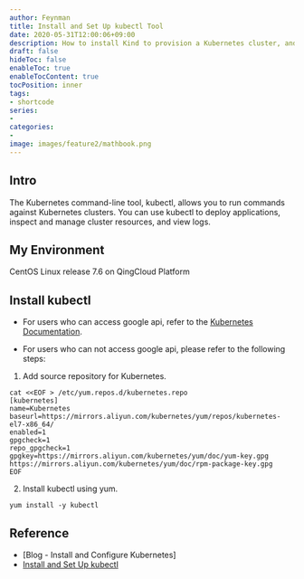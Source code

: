 ```yaml
---
author: Feynman
title: Install and Set Up kubectl Tool
date: 2020-05-31T12:00:06+09:00
description: How to install Kind to provision a Kubernetes cluster, and install KubeSphere on existing K8s
draft: false
hideToc: false
enableToc: true
enableTocContent: true
tocPosition: inner
tags:
- shortcode
series:
-
categories:
-
image: images/feature2/mathbook.png
---
```


## Intro

The Kubernetes command-line tool, kubectl, allows you to run commands against Kubernetes clusters. You can use kubectl to deploy applications, inspect and manage cluster resources, and view logs.

## My Environment

CentOS Linux release 7.6 on QingCloud Platform

## Install kubectl

- For users who can access google api, refer to the [Kubernetes Documentation](https://kubernetes.io/docs/tasks/tools/install-kubectl/).

- For users who can not access google api, please refer to the following steps:

1. Add source repository for Kubernetes.

```
cat <<EOF > /etc/yum.repos.d/kubernetes.repo
[kubernetes]
name=Kubernetes
baseurl=https://mirrors.aliyun.com/kubernetes/yum/repos/kubernetes-el7-x86_64/
enabled=1
gpgcheck=1
repo_gpgcheck=1
gpgkey=https://mirrors.aliyun.com/kubernetes/yum/doc/yum-key.gpg https://mirrors.aliyun.com/kubernetes/yum/doc/rpm-package-key.gpg
EOF
```

2. Install kubectl using yum.

```
yum install -y kubectl
```

## Reference

- [Blog - Install and Configure Kubernetes]
- [Install and Set Up kubectl](https://kubernetes.io/docs/tasks/tools/install-kubectl/)
